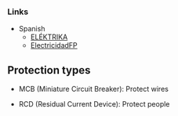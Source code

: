 

### Links
* Spanish
   * [ELÉKTRIKA](https://www.youtube.com/@elektrikahectorfernandezol5341)
   * [ElectricidadFP](https://www.youtube.com/@ElectricidadFP)
   
 ## Protection types
 * MCB (Miniature Circuit Breaker): Protect wires
 
 * RCD (Residual Current Device): Protect people